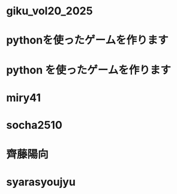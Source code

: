 # giku_vol20_2025
# pythonを使ったゲームを作ります

# python を使ったゲームを作ります

# miry41
# socha2510
# 齊藤陽向
# syarasyoujyu
